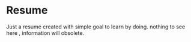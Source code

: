 # Resume
Just a resume created with simple goal to learn by doing. nothing to see here , information will obsolete.

